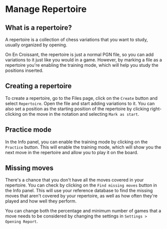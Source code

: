 # Manage Repertoire

## What is a repertoire?

A repertoire is a collection of chess variations that you want to study, usually organized by opening.

On En Croissant, the repertoire is just a normal PGN file, so you can add variations to it just like you would in a game. However, by marking a file as a repertoire you're enabling the training mode, which will help you study the positions inserted.

## Creating a repertoire

To create a repertoire, go to the Files page, click on the `Create` button and select `Repertoire`. Open the file and start adding variations to it. You can also set a position as the starting position of the repertoire by clicking right-clicking on the move in the notation and selecting `Mark as start`.

## Practice mode

In the Info panel, you can enable the training mode by clicking on the `Practice` button. This will enable the training mode, which will show you the next move in the repertoire and allow you to play it on the board.

## Missing moves

There's a chance that you don't have all the moves covered in your repertoire. You can check by clicking on the `Find missing moves` button in the Info panel. This will use your reference database to find the missing moves that aren't covered by your repertoire, as well as how often they're played and how well they perform.

You can change both the percentage and minimum number of games that a move needs to be considered by changing the settings in `Settings > Opening Report`.